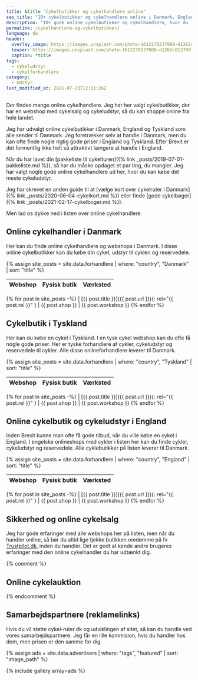 ```yaml
---
title: &title "Cykelbutikker og cykelhandlere online"
seo_title: "10+ cykelbutikker og cykelhandlere online i Danmark, England og Tyskland"
description: "10+ gode online cykelbutikker og cykelhandlere, hvor du let kan købe cykeludstyr til gode priser. Webshops i Danmark, Tyskland og England."
permalink: /cykelhandlere-og-cykelbutikker/
language: da
header:
  overlay_image: https://images.unsplash.com/photo-1612270237088-d1262c013709?ixid=MnwxMjA3fDB8MHxwaG90by1wYWdlfHx8fGVufDB8fHx8&ixlib=rb-1.2.1&auto=format&fit=crop&w=1920&q=5
  teaser: https://images.unsplash.com/photo-1612270237088-d1262c013709?ixid=MnwxMjA3fDB8MHxwaG90by1wYWdlfHx8fGVufDB8fHx8&ixlib=rb-1.2.1&auto=format&fit=crop&w=400&q=5
  caption: *title
tags:
  - cykeludstyr
  - cykelforhandlere
category:
  - Udstyr
last_modified_at: 2021-07-23T12:21:26Z
---
```


Der findes mange online cykelhandlere. Jeg har her valgt cykelbutikker, der har en webshop med cykelsalg og cykeludstyr, så du kan shoppe online fra hele landet.

Jeg har udvalgt online cykelbutikker i Danmark, England og Tyskland som alle sender til Danmark. Jeg foretrækker selv at handle i Danmark, men du kan ofte finde nogle rigtig gode priser i England og Tyskland. Efter Brexit er det formentlig ikke helt så attraktivt længere at handle i England.

Når du har lavet din [pakkeliste til cykelturen]({% link _posts/2019-07-01-pakkeliste.md %}), så har du måske opdaget et par ting, du mangler. Jeg har valgt nogle gode online cykelhandlere ud her, hvor du kan købe det meste cykeludstyr.

Jeg har skrevet en anden guide til at [vælge kort over cykelruter i Danmark]({% link _posts/2020-06-04-cykelkort.md %}) eller finde [gode cykelbøger]({% link _posts/2021-02-17-cykelboger.md %}).

Men lad os dykke ned i listen over online cykelhandlere.

## Online cykelhandler i Danmark

Her kan du finde online cykelhandlere og webshops i Danmark. I disse online cykelbutikker kan du købe din cykel, udstyr til cyklen og reservedele.

{% assign site_posts = site.data.forhandlere | where: "country", "Danmark" | sort: "title" %}

| Webshop | Fysisk butik | Værksted |
|-|-|-|
{% for post in site_posts -%}
| [{{ post.title }}]({{ post.url }}){: rel="{{ post.rel }}" } | {{ post.shop }} | {{ post.workshop }}
{% endfor %}

## Cykelbutik i Tyskland

Her kan du købe en cykel i Tyskland. I en tysk cykel webshop kan du ofte få nogle gode priser. Her er tyske forhandlere af cykler, cykeludstyr og reservedele til cykler. Alle disse onlineforhandlere leverer til Danmark.

{% assign site_posts = site.data.forhandlere | where: "country", "Tyskland" | sort: "title" %}

| Webshop | Fysisk butik | Værksted |
|-|-|-|
{% for post in site_posts -%}
| [{{ post.title }}]({{ post.url }}){: rel="{{ post.rel }}" } | {{ post.shop }} | {{ post.workshop }}
{% endfor %}

## Online cykelbutik og cykeludstyr i England

Inden Brexit kunne man ofte få gode tilbud, når du ville købe en cykel i England. I engelske onlineshops med cykler i listen her kan du finde cykler, cykeludstyr og reservedele. Alle cyklebutikker på listen leverer til Danmark.

{% assign site_posts = site.data.forhandlere | where: "country", "England" | sort: "title" %}

| Webshop | Fysisk butik | Værksted |
|-|-|-|
{% for post in site_posts -%}
| [{{ post.title }}]({{ post.url }}){: rel="{{ post.rel }}" } | {{ post.shop }} | {{ post.workshop }}
{% endfor %}

## Sikkerhed og online cykelsalg

Jeg har gode erfaringer med alle webshops her på listen, men når du handler online, så bør du altid lige tjekke butikken omdømme på fx [Trustpilot.dk](https://www.trustpilot.dk), inden du handler. Det er godt at kende andre brugeres erfaringer med den online cykelhandler du har udtænkt dig.

{% comment %}

## Online cykelauktion

{% endcomment %}

## Samarbejdspartnere (reklamelinks)

Hvis du vil støtte cykel-ruter.dk og udviklingen af sitet, så kan du handle ved vores samarbejdspartnere. Jeg får en lille kommision, hvis du handler hos dem, men prisen er den samme for dig.

{% assign ads = site.data.advertisers | where: "tags", "featured" | sort: "image_path" %}

{% include gallery array=ads %}
